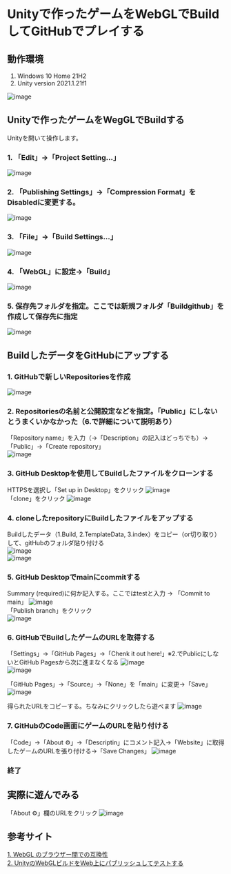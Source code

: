 # Unityで作ったゲームをWebGLでBuildしてGitHubでプレイする
## 動作環境
1. Windows 10 Home 21H2
2. Unity version 2021.1.21f1  

![image](https://user-images.githubusercontent.com/93690866/153183424-a7ce9019-366a-4128-8972-56ba412e9192.png)
## Unityで作ったゲームをWegGLでBuildする
Unityを開いて操作します。
### 1. 「Edit」->「Project Setting...」  
![image](https://user-images.githubusercontent.com/93690866/153186084-b1c2c69c-4573-468f-ab7b-f631b72f9e70.png)  

### 2. 「Publishing Settings」->「Compression Format」をDisabledに変更する。  
![image](https://user-images.githubusercontent.com/93690866/153187485-6952e43c-4ebd-4a87-aa95-cdafed1ca24b.png)  

### 3. 「File」->「Build Settings...」  
![image](https://user-images.githubusercontent.com/93690866/153189212-78c7b840-1c33-497b-bb24-15c01c2fd82f.png)  

### 4. 「WebGL」に設定->「Build」  
![image](https://user-images.githubusercontent.com/93690866/153189567-57ea7926-e5d3-4cc6-ba35-0537ad756c8d.png)  

### 5. 保存先フォルダを指定。ここでは新規フォルダ「Buildgithub」を作成して保存先に指定  
![image](https://user-images.githubusercontent.com/93690866/153190449-18f0500e-4ae4-4a24-b52d-7f0ad64e5fae.png)  

## BuildしたデータをGitHubにアップする
### 1. GitHubで新しいRepositoriesを作成  
![image](https://user-images.githubusercontent.com/93690866/153203754-3b54d9b7-cef4-41d4-9d5f-5e27e83234b6.png)  

### 2. Repositoriesの名前と公開設定などを指定。「Public」にしないとうまくいかなかった（6.で詳細について説明あり）  
   「Repository name」を入力（->「Description」の記入はどっちでも）->「Public」->「Create repository」  
![image](https://user-images.githubusercontent.com/93690866/153193243-ee074af4-8f68-4ff1-b246-178dd86f2167.png)  

### 3. GitHub Desktopを使用してBuildしたファイルをクローンする  
   HTTPSを選択し「Set up in Desktop」をクリック
![image](https://user-images.githubusercontent.com/93690866/153194348-16eb26d1-5c25-41a3-9f4c-330c4d100d6c.png)  
   「clone」をクリック
![image](https://user-images.githubusercontent.com/93690866/153196934-369097fb-5fca-4495-9ae5-da1c14e7262b.png)  

### 4. cloneしたrepositoryにBuildしたファイルをアップする  
   Buildしたデータ（1.Build, 2.TemplateData, 3.index）をコピー（or切り取り）して、gitHubのフォルダ貼り付ける  
![image](https://user-images.githubusercontent.com/93690866/153198046-bdaa241d-74a1-4c97-8f94-0a41ef36ecc9.png)   
![image](https://user-images.githubusercontent.com/93690866/153197846-c5c81205-dd45-45f8-beb4-8e672bb455da.png)  

### 5. GitHub Desktopでmainにcommitする  
   Summary (required)に何か記入する。ここではtestと入力 -> 「Commit to main」
![image](https://user-images.githubusercontent.com/93690866/153198631-b977f061-b7ad-40e8-affc-00f0c7bf18d8.png)  
   「Publish branch」をクリック  
![image](https://user-images.githubusercontent.com/93690866/153198874-9dc10f27-2f00-4184-977b-82c734d299ed.png)  

### 6. GitHubでBuildしたゲームのURLを取得する
   「Settings」->「GitHub Pages」->「Chenk it out here!」※2.でPublicにしないとGitHub Pagesから次に進まなくなる
![image](https://user-images.githubusercontent.com/93690866/153199619-fbe7701a-5449-4b6b-82c0-b38e47cc1c17.png)  
![image](https://user-images.githubusercontent.com/93690866/153208087-c8c6dd92-7de5-4aa0-b226-6c45ecd87bd7.png)  

   「GitHub Pages」->「Source」->「None」を「main」に変更->「Save」
![image](https://user-images.githubusercontent.com/93690866/153200506-e1b2d483-4fb1-4150-80cf-c9e4f94e3995.png)  

   得られたURLをコピーする。ちなみにクリックしたら遊べます
![image](https://user-images.githubusercontent.com/93690866/153201120-b6b5b7a9-acc5-4753-a3a0-c768865176de.png)  

### 7. GitHubのCode画面にゲームのURLを貼り付ける
   「Code」->「About ⚙」->「Descriptin」にコメント記入->「Website」に取得したゲームのURLを張り付ける->「Save Changes」
![image](https://user-images.githubusercontent.com/93690866/153203204-14bd3a48-1990-4f97-8f50-22c1a8063637.png)  

### 終了

## 実際に遊んでみる
「About ⚙」欄のURLをクリック
![image](https://user-images.githubusercontent.com/93690866/153203417-92cac98d-328b-433e-ab44-8af262600147.png)

## 参考サイト
[1. WebGL のブラウザー間での互換性](https://docs.unity3d.com/ja/current/Manual/webgl-browsercompatibility.html)  
[2. UnityのWebGLビルドをWeb上にパブリッシュしてテストする](https://51n1.uk/post/web-publishing-with-unity-webgl/page1.html)



   


